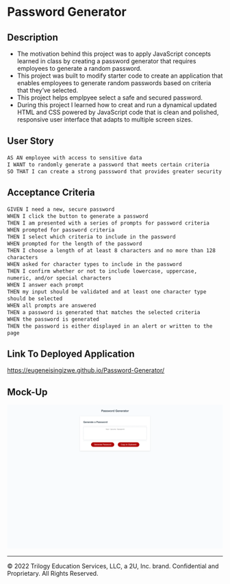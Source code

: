 # Password Generator

## Description 

- The motivation behind this project was to apply JavaScript concepts learned in class by creating a password generator that requires employees to generate a random password. 
- This project was built to modify starter code to create an application that enables employees to generate random passwords based on criteria that they’ve selected. 
- This project helps emplpyee select a safe and secured password.
- During this project I learned how to creat and run a dynamical updated HTML and CSS powered by JavaScript code that is clean and polished, responsive user interface that adapts to multiple screen sizes.

## User Story

```
AS AN employee with access to sensitive data
I WANT to randomly generate a password that meets certain criteria
SO THAT I can create a strong passsword that provides greater security
```

## Acceptance Criteria

```
GIVEN I need a new, secure password
WHEN I click the button to generate a password
THEN I am presented with a series of prompts for password criteria
WHEN prompted for password criteria
THEN I select which criteria to include in the password
WHEN prompted for the length of the password
THEN I choose a length of at least 8 characters and no more than 128 characters
WHEN asked for character types to include in the password
THEN I confirm whether or not to include lowercase, uppercase, numeric, and/or special characters
WHEN I answer each prompt
THEN my input should be validated and at least one character type should be selected
WHEN all prompts are answered
THEN a password is generated that matches the selected criteria
WHEN the password is generated
THEN the password is either displayed in an alert or written to the page
```

## Link To Deployed Application 

https://eugeneisingizwe.github.io/Password-Generator/

## Mock-Up


![The Password Generator application displays a red button to "Generate Password".](./Develop/Image/127.0.0.1_5500_index.html.png)


- - -
© 2022 Trilogy Education Services, LLC, a 2U, Inc. brand. Confidential and Proprietary. All Rights Reserved.